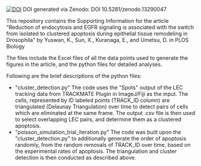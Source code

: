 [![DOI](https://zenodo.org/badge/775450930.svg)](https://zenodo.org/doi/10.5281/zenodo.13290046)
DOI generated via Zenodo: DOI 10.5281/zenodo.13290047

This repository contains the Supporting Information for the article "Reduction of endocytosis and EGFR signaling is associated with the switch from isolated to clustered apoptosis during epithelial tissue remodeling in Drosophila" by Yuswan, K., Sun, X., Kuranaga, E., and Umetsu, D. in PLOS Biology

The files include the Excel files of all the data points used to generate the figures in the article, and the python files for detailed analyses.

Following are the brief descriptions of the python files:

- "cluster_detection.py" The code uses the "Spots" output of the LEC tracking data from TRACKMATE Plugin in ImageJ/Fiji as the input. The cells, represented by ID labeled points (TRACK_ID column) are triangulated (Delaunay Triangulation) over time to detect pairs of cells which are eliminated at the same frame. The output .csv file is then used to select overlapping LEC pairs, and determine them as a clustered apoptosis.
- "poisson_simulation_trial_iteration.py" The code was built upon the "cluster_detection.py" to additionally generate the order of apoptosis randomly, from the random removals of TRACK_ID over time, based on the experimental rates of apoptosis. The triangulation and cluster detection is then conducted as described above.

